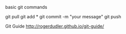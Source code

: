 basic git commands

git pull
git add *
git commit -m "your message"
git push 







Git Guide
http://rogerdudler.github.io/git-guide/
